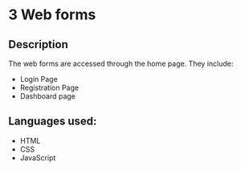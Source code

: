 # 3 Web forms

## Description

The web forms are accessed through the home page.
They include: 
* Login Page
* Registration Page
* Dashboard page

## Languages used:
* HTML
* CSS
* JavaScript

